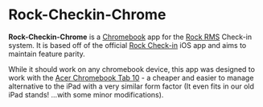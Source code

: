 Rock-Checkin-Chrome
===================

**Rock-Checkin-Chrome** is a [Chromebook](https://www.google.com/chromebook/) app for the [Rock RMS](https://www.rockrms.com/) Check-in system. It is based off of the official [Rock Check-in](https://apps.apple.com/us/app/rock-check-in/id879253336) iOS app and aims to maintain feature parity.

While it should work on any chromebook device, this app was designed to work with the [Acer Chromebook Tab 10](https://www.acer.com/ac/en/US/content/series/acerchromebooktab10) - a cheaper and easier to manage alternative to the iPad with a very similar form factor (It even fits in our old iPad stands! ...with some minor modifications).
